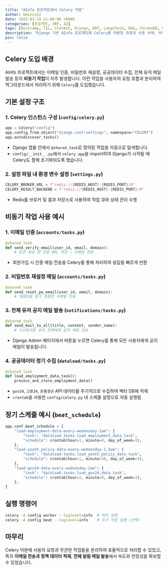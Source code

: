 ```yaml
---
title: "AInfo 프로젝트에서 Celery 적용"
author: mminzy22
date: 2025-03-19 21:00:00 +0900
categories: [프로젝트, DRF, AI]
tags: [Bootcamp, TIL, Chatbot, Django, DRF, LangChain, RAG, ChromaDB, Celery, 프로젝트]
description: "Django 기반 AInfo 프로젝트에 Celery를 적용한 과정과 사용 사례, 비동기 작업의 흐름을 설명합니다."
pin: false
---
```



## Celery 도입 배경

AInfo 프로젝트에서는 이메일 인증, 비밀번호 재설정, 공공데이터 수집, 전체 유저 메일 발송 등의 **비동기 작업**이 자주 발생합니다. 이런 작업을 사용자의 요청 흐름과 분리하여 백그라운드에서 처리하기 위해 `Celery`를 도입했습니다.

## 기본 설정 구조

### 1. Celery 인스턴스 구성 (`config/celery.py`)

```python
app = Celery("config")
app.config_from_object("django.conf:settings", namespace="CELERY")
app.autodiscover_tasks()
```

- Django 앱들 안에서 `@shared_task`로 정의된 작업을 자동으로 탐색합니다.
- `config/__init__.py`에서 `celery_app`을 import하여 Django가 시작될 때 Celery도 함께 초기화되도록 했습니다.

### 2. 설정 파일 내 환경 변수 설정 (`settings.py`)

```python
CELERY_BROKER_URL = f"redis://{REDIS_HOST}:{REDIS_PORT}/0"
CELERY_RESULT_BACKEND = f"redis://{REDIS_HOST}:{REDIS_PORT}/0"
```

- Redis를 브로커 및 결과 저장소로 사용하여 작업 큐와 상태 관리 수행

## 비동기 작업 사용 예시

### 1. 이메일 인증 (`accounts/tasks.py`)

```python
@shared_task
def send_verify_email(user_id, email, domain):
    # 토큰 생성 및 인증 URL 작성 → 이메일 전송
```

- 회원가입 시 인증 메일 전송을 Celery를 통해 처리하여 응답을 빠르게 반환

### 2. 비밀번호 재설정 메일 (`accounts/tasks.py`)

```python
@shared_task
def send_reset_pw_email(user_id, email, domain):
    # 재설정용 링크 포함한 이메일 전송
```

### 3. 전체 유저 공지 메일 발송 (`notifications/tasks.py`)

```python
@shared_task
def send_mail_to_all(title, content, sender_name):
    # 수신동의한 유저 전체에게 공지 메일 전송
```

- Django Admin 페이지에서 버튼을 누르면 Celery를 통해 모든 사용자에게 공지 메일이 발송됩니다.

### 4. 공공데이터 정기 수집 (`dataload/tasks.py`)

```python
@shared_task
def load_employment_data_task():
    process_and_store_employment_data()
```

- `gov24`, `고용24`, `온통청년` API 데이터를 주기적으로 수집하여 벡터 DB에 적재
- `crontab`을 사용한 `config/celery.py` 내 스케줄 설정으로 자동 실행됨

## 정기 스케줄 예시 (`beat_schedule`)

```python
app.conf.beat_schedule = {
    "load-employment-data-every-wednesday-1am": {
        "task": "dataload.tasks.load_employment_data_task",
        "schedule": crontab(hour=1, minute=0, day_of_week=3),
    },
    "load-youth_policy-data-every-wednesday-1.5am": {
        "task": "dataload.tasks.load_youth_policy_data_task",
        "schedule": crontab(hour=1, minute=30, day_of_week=3),
    },
    "load-gov24-data-every-wednesday-2am": {
        "task": "dataload.tasks.load_gov24_data_task",
        "schedule": crontab(hour=2, minute=0, day_of_week=3),
    },
}
```

## 실행 명령어

```bash
celery -A config worker --loglevel=info  # 워커 실행
celery -A config beat --loglevel=info    # 주기 작업 실행 (선택)
```

## 마무리

Celery 덕분에 사용자 요청과 무관한 작업들을 분리하여 효율적으로 처리할 수 있었고, 특히 **이메일 전송과 정책 데이터 적재**, **전체 알림 메일 발송**에서 속도와 안정성을 확보할 수 있었습니다.


